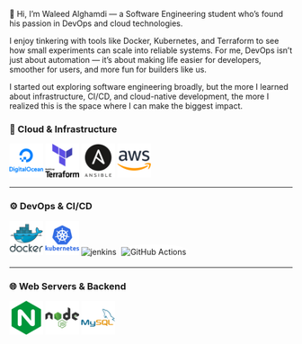 👋 Hi, I’m Waleed Alghamdi — a Software Engineering student who’s found his passion in DevOps and cloud technologies.

I enjoy tinkering with tools like Docker, Kubernetes, and Terraform to see how small experiments can scale into reliable systems. For me, DevOps isn’t just about automation — it’s about making life easier for developers, smoother for users, and more fun for builders like us.

I started out exploring software engineering broadly, but the more I learned about infrastructure, CI/CD, and cloud-native development, the more I realized this is the space where I can make the biggest impact.


### 🚀 Cloud & Infrastructure  
<p align="left">
  <img src="https://raw.githubusercontent.com/devicons/devicon/master/icons/digitalocean/digitalocean-original-wordmark.svg" alt="digitalocean" width="60" height="60"/>
  <img src="https://raw.githubusercontent.com/devicons/devicon/master/icons/terraform/terraform-original-wordmark.svg" alt="terraform" width="60" height="60"/>
  <img src="https://raw.githubusercontent.com/devicons/devicon/master/icons/ansible/ansible-original-wordmark.svg" alt="ansible" width="60" height="60"/>
  <img src="https://raw.githubusercontent.com/devicons/devicon/master/icons/amazonwebservices/amazonwebservices-original-wordmark.svg" alt="aws" width="60" height="60"/>

</p>

---

### ⚙️ DevOps & CI/CD  
<p align="left">
  <img src="https://raw.githubusercontent.com/devicons/devicon/master/icons/docker/docker-original-wordmark.svg" alt="docker" width="60" height="60"/>
  <img src="https://raw.githubusercontent.com/devicons/devicon/master/icons/kubernetes/kubernetes-plain-wordmark.svg" alt="kubernetes" width="60" height="60"/>
  <img src="https://www.jenkins.io/images/logos/jenkins/jenkins.png" alt="jenkins" width="60" height="60"/>
<span style="display:inline-block; background:#fff; border-radius:50%; padding:5px;">
  <img src="https://cdn.jsdelivr.net/gh/devicons/devicon/icons/github/github-original.svg" alt="GitHub Actions" width="60" height="60"/>
</span>
</p>

---

### 🌐 Web Servers & Backend  
<p align="left">
  <img src="https://raw.githubusercontent.com/devicons/devicon/master/icons/nginx/nginx-original.svg" alt="nginx" width="60" height="60"/>
  <img src="https://raw.githubusercontent.com/devicons/devicon/master/icons/nodejs/nodejs-original-wordmark.svg" alt="nodejs" width="60" height="60"/>
  <img src="https://raw.githubusercontent.com/devicons/devicon/master/icons/mysql/mysql-original-wordmark.svg" alt="mysql" width="60" height="60"/>

</p>


